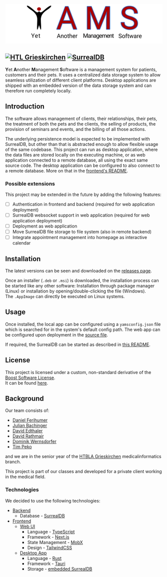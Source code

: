 ![YAMS Banner](resources/logos/banner.png)

[![HTL Grieskirchen](https://img.shields.io/badge/Education-HTL%20Grieskirchen-ffffff?style=flat&logo=internetarchive&logoColor=ffffff)](https://htl-grieskirchen.net)
[![SurrealDB](https://img.shields.io/badge/built%20on-SurrealDB-9600ff?style=flat&logo=surrealdb&labelColor=ff00a0&logoColor=171a21)](https://surrealdb.com)
---

**Y**et **A**nother **M**anagement **S**oftware is a management system for patients, customers and their pets.
It uses a centralized data storage system to allow seamless utilization of different client platforms. Desktop
applications are shipped with an embedded version of the data storage system and can therefore run completely locally.

## Introduction

The software allows management of clients, their relationships, their pets, the treatment
of both the pets and the clients, the selling of products, the provision of seminars and events, and the billing
of all those actions.

The underlying persistence model is expected to be implemented with SurrealDB, but other than that is abstracted
enough to allow flexible usage of the same codebase. This project can run as desktop application, where the data files
are stored locally on the executing machine, or as web application connected to a remote database, all using the exact
same source code. The desktop application can be configured to also connect to a remote database. More on that in
the [frontend's README](frontend/README.md).

### Possible extensions

This project may be extended in the future by adding the following features:

- [ ] Authentication in frontend and backend (required for web application deployment)
- [ ] SurrealDB websocket support in web application (required for web application deployment)
- [ ] Deployment as web application
- [ ] Move SurrealDB file storage to file system (also in remote backend)
- [ ] Integrate appointment management into homepage as interactive calendar

## Installation

The latest versions can be seen and downloaded on the
[releases page](https://github.com/HTBLA-Grieskirchen/YAMS/releases).

Once an installer (`.deb` or `.msi`) is downloaded, the installation process can be started like any other software:
Installation through package manager (Linux) or installation by opening/double-clicking the file (Windows).  
The `.AppImage` can directly be executed on Linux systems.

## Usage

Once installed, the local app can be configured using a `yamsconfig.json` file which is searched for in the
system's default config path. The web app can be configured upon deployment in the
[source file](frontend/src/config/config.json).

If required, the SurrealDB can be started as described in [this README](backend/README.md).

## License

This project is licensed under a custom, non-standard derivative of the
[Boost Software License](https://www.boost.org/users/license.html).   
It can be found [here](LICENSE).

## Background

Our team consists of:

- [Daniel Ferihumer](https://github.com/FerihumerD180104)
- [Julian Bachinger](https://github.com/jbachinger18)
- [David Edthaler](https://github.com/EdtDavid)
- [David Rathmair](https://github.com/drathmair)
- [Dominik Wernsdorfer](https://github.com/domiiii1320)
- [Tim Peko](https://github.com/TimerErTim)

and we are in the senior year of the [HTBLA Grieskirchen](https://htl-grieskirchen.net) medicalinformatics branch.

This project is part of our classes and developed for a private client working in the medical field.

### Technologies

We decided to use the following technologies:

- [Backend](backend)
  - Database - [SurrealDB](https://surrealdb.com)
- [Frontend](frontend)
  - [Web UI](frontend/src)
    - Language - [TypeScript](https://www.typescriptlang.org/)
    - Framework - [Next.js](https://nextjs.org/)
    - State Management - [MobX](https://mobx.js.org/)
    - Design - [TailwindCSS](https://mobx.js.org/)
  - [Desktop App](frontend/src-tauri)
    - Language - [Rust](https://rust-lang.org)
    - Framework - [Tauri](https://tauri.app)
    - Storage - [embedded SurrealDB](https://crates.io/crates/surrealdb)


